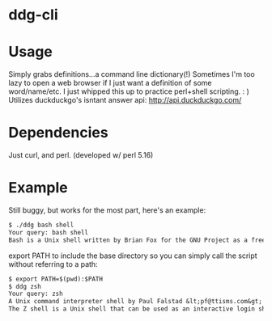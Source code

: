 ddg-cli
=======

Usage
=======
Simply grabs definitions...a command line dictionary(!) 
Sometimes I'm too lazy to open a web browser if I just want a definition of some word/name/etc.
I just whipped this up to practice perl+shell scripting. : )
Utilizes duckduckgo's isntant answer api: 
http://api.duckduckgo.com/


Dependencies
=======
Just curl, and perl. (developed w/ perl 5.16)

Example
=======

Still buggy, but works for the most part, here's an example:
```txt
$ ./ddg bash shell
Your query: bash shell
Bash is a Unix shell written by Brian Fox for the GNU Project as a free software replacement for the Bourne shell.
```


export PATH to include the base directory so you can simply call the script without referring to a path:

```txt
$ export PATH=$(pwd):$PATH 
$ ddg zsh
Your query: zsh
A Unix command interpreter shell by Paul Falstad &lt;pf@ttisms.com&gt; some time before 1993-03-23.
The Z shell is a Unix shell that can be used as an interactive login shell and as a powerful command interpreter for shell scripting
```

